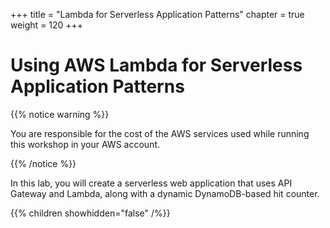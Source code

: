 +++
title = "Lambda for Serverless Application Patterns"
chapter = true
weight = 120
+++

# Using AWS Lambda for Serverless Application Patterns

{{% notice warning %}}<p> You are responsible for the cost of the AWS services used while running this workshop in your AWS account.</p> {{% /notice %}}

In this lab, you will create a serverless web application that uses API Gateway and Lambda, along with a dynamic DynamoDB-based hit counter.

{{% children showhidden="false" /%}}
